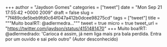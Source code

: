 
+++
author = "Jaydson Gomes"
categories = ["tweet"]
date = "Mon Sep 21 17:55:42 +0000 2009"
draft = false
slug = "7f489cde5beb9fd0c64f047a412b0dcee98275cd"
tags = ["tweet"]
title = """Muito boa!RT: @adlermedra..."""
tweet = true
micro = true
tweet_url = "https://twitter.com/jaydson/status/4151481470"
+++
Muito boa!RT: @adlermedrado: 'Carioca é assim, já nem liga mais pra bala perdida. Entra por um ouvido e sai pelo outro" (Autor desconhecido)
